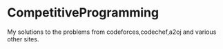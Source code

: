 # CompetitiveProgramming
My solutions to the problems from codeforces,codechef,a2oj and various other sites.
